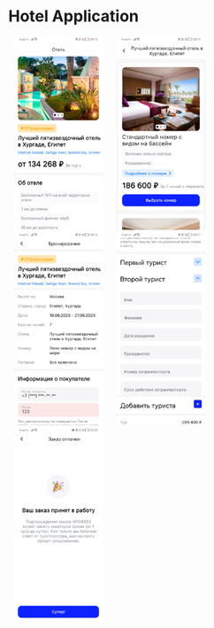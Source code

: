 # Hotel Application
<p>
    <img src="Screenshot_20231128_201533_com.example.hotel.jpg" height="350" hspace="10" >
    <img src="Screenshot_20231128_201546_com.example.hotel.jpg" height="350" hspace="10" >
    <img src="Screenshot_20231128_201626_com.example.hotel.jpg" height="350" hspace="10" >
    <img src="Screenshot_20231128_201708_com.example.hotel.jpg" height="350" hspace="10" >
    <img src="Screenshot_20231128_222507_com.example.hotel.jpg" height="350" hspace="10" >
</p>

